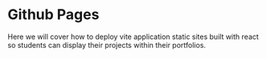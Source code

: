 # Github Pages

Here we will cover how to deploy vite application static sites built with react so students can display their projects within their portfolios.
